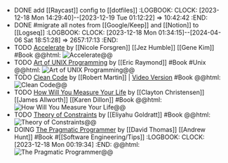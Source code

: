 - DONE add [[Raycast]] config to [[dotfiles]]
  :LOGBOOK:
  CLOCK: [2023-12-18 Mon 14:29:40]--[2023-12-19 Tue 01:12:22] =>  10:42:42
  :END:
- DONE #migrate all notes from [[Google/Keep]] and [[Notion]] to [[Logseq]]
  :LOGBOOK:
  CLOCK: [2023-12-18 Mon 01:34:15]--[2024-04-06 Sat 18:51:28] =>  2657:17:13
  :END:
- TODO [Accelerate](https://www.amazon.in/Accelerate-Software-Performing-Technology-Organizations/dp/1942788339) by [[Nicole Forsgren]] [[Jez Humble]] [[Gene Kim]] #Book
  @@html: <img src="https://m.media-amazon.com/images/I/71A4igyepNL._SY522_.jpg" alt="Accelerate" class="book-cover" />@@
- TODO [Art of UNIX Programming](http://catb.org/esr/writings/taoup/html/) by [[Eric Raymond]] #Book #Unix
  @@html: <img src="https://books.google.co.in/books/content?id=H4q1t-jAcBIC&pg=PP1&img=1&zoom=3&hl=en&sig=ACfU3U3T7wyzIWDFqdGkm6qehg4RfsI21g&w=1280" alt="Art of UNIX Programming" class="book-cover" />@@
- TODO [Clean Code](https://www.amazon.in/dp/0132350882) by [[Robert Martin]] | [Video Version](https://www.youtube.com/watch?v=7EmboKQH8lM&list=PLdpsE-GEhYVn_81kDPo1mwE73UgYCeMLu) #Book
  @@html: <img src="https://m.media-amazon.com/images/W/MEDIAX_792452-T2/images/I/51E2055ZGUL._SL1000_.jpg" alt="Clean Code" class="book-cover" />@@
- TODO [How Will You Measure Your Life](https://www.amazon.in/gp/aw/d/0008316422) by [[Clayton Christensen]] [[James Allworth]] [[Karen Dillon]] #Book
  @@html: <img src="https://m.media-amazon.com/images/W/MEDIAX_792452-T2/images/I/71G8YPP+GYL._SL1500_.jpg" alt="How Will You Measure Your Life" class="book-cover" />@@
- TODO [Theory of Constraints](https://www.amazon.in/Theory-Constraints-Eliyahu-M-Goldratt/dp/0884271668) by [[Eliyahu Goldratt]] #Book
  @@html: <img src="https://m.media-amazon.com/images/I/61xmN5oWoXL._SY522_.jpg" alt="Theory of Constraints" class="book-cover" />@@
- DOING [The Pragmatic Programmer](https://www.amazon.in/dp/9353949432) by [[David Thomas]] [[Andrew Hunt]] #Book #[[Software Engineering/Tips]]
  :LOGBOOK:
  CLOCK: [2023-12-18 Mon 00:19:34]
  :END:
  @@html: <img src="https://books.google.co.in/books/publisher/content?id=LhOlDwAAQBAJ&pg=PA1&img=1&zoom=3&hl=en&bul=1&sig=ACfU3U0NgeXMr3ui9sB8gyxhg4hYO_LPnQ&w=1280" alt="The Pragmatic Programmer" class="book-cover" />@@